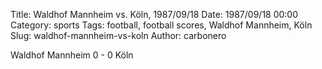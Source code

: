 Title: Waldhof Mannheim vs. Köln, 1987/09/18
Date: 1987/09/18 00:00
Category: sports
Tags: football, football scores, Waldhof Mannheim, Köln
Slug: waldhof-mannheim-vs-koln
Author: carbonero


Waldhof Mannheim 0 - 0 Köln

